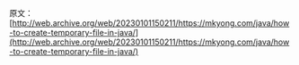 原文：[http://web.archive.org/web/20230101150211/https://mkyong.com/java/how-to-create-temporary-file-in-java/](http://web.archive.org/web/20230101150211/https://mkyong.com/java/how-to-create-temporary-file-in-java/)